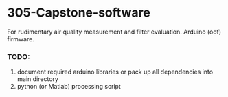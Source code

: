 # 305-Capstone-software
For rudimentary air quality measurement and filter evaluation. Arduino (oof) firmware.


### TODO: 
1. document required arduino libraries or pack up all dependencies into main directory 
2. python (or Matlab) processing script 
